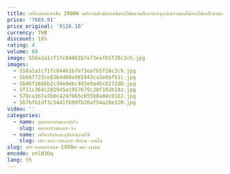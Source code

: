 ```yaml
---
title: เครื่องตอกเสาเข็ม 1900W พลังงานน้ํามันเบนซินรถไฟขนาดเล็กอาคารฉุกเฉินสวนผลไม้กองไม้เหล็กสามเหลี่ยมเสาเข็มผลกระทบไฟฟ้า
price: '7665.91'
price_original: '9126.10'
currency: THB
discount: 16%
rating: 4
volume: 68
image: S56a1a1cf1fc044b1b7e73eafb5f28c3ch.jpg
images:
  - S56a1a1cf1fc044b1b7e73eafb5f28c3ch.jpg
  - Sbb67723ce8364d80a981943ca3e0afb1c.jpg
  - Sbd6f1686b2c34e9ebc403e9a45c0272dD.jpg
  - Sf11c364c281945a1957675c28f102b18z.jpg
  - S79ca1b7a7b0c424f965c055b0a04c810J.jpg
  - S67bfb1df3c5441fb99fb26af54a28e32R.jpg
video: ''
categories:
  - name: อุตสาหกรรมและธุรกิจ
    slug: ตสาหกรรมและธ-รก
  - name: เครื่องจักรและอุปกรณ์งานไม้
    slug: เคร-องจ-กรและอ-ปกรณ-งานไม
slug: เคร-องตอกเสาเข-1900w-พล-งงานน
encode: onlN3Oq
lang: th
---
```

  